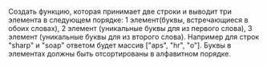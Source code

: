 Создать функцию, которая принимает две строки и выводит три элемента в следующем порядке: 1 элемент(буквы, встречающиеся в обоих словах), 2 элемент (уникальные буквы для из первого слова), 3 элемент (уникальные буквы для из второго слова). Например для строк "sharp" и "soap" ответом будет массив ["aps", "hr", "o"]. Буквы в элементах должны быть отсортированы в алфавитном порядке.
